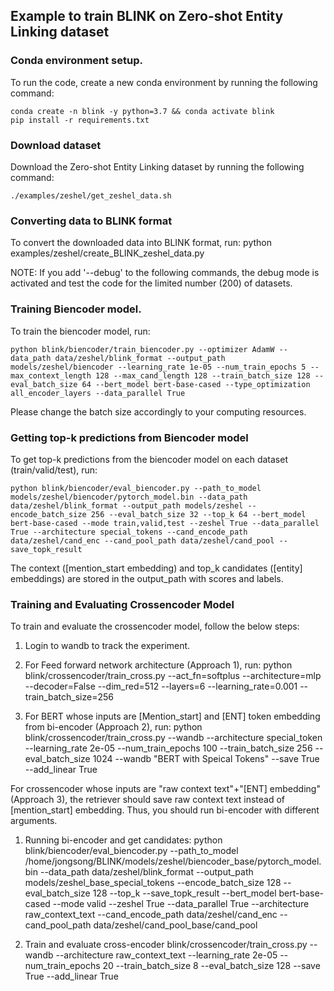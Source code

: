 ## Example to train BLINK on Zero-shot Entity Linking dataset

### Conda environment setup. 
To run the code, create a new conda environment by running the following command:

    conda create -n blink -y python=3.7 && conda activate blink
    pip install -r requirements.txt
 
### Download dataset
Download the Zero-shot Entity Linking dataset by running the following command:

    ./examples/zeshel/get_zeshel_data.sh
 
### Converting data to BLINK format
To convert the downloaded data into BLINK format, run:
    python examples/zeshel/create_BLINK_zeshel_data.py

NOTE: If you add '--debug' to the following commands, the debug mode is activated and test the code for the limited number (200) of datasets.

### Training Biencoder model.
To train the biencoder model, run: 

    python blink/biencoder/train_biencoder.py --optimizer AdamW --data_path data/zeshel/blink_format --output_path models/zeshel/biencoder --learning_rate 1e-05 --num_train_epochs 5 --max_context_length 128 --max_cand_length 128 --train_batch_size 128 --eval_batch_size 64 --bert_model bert-base-cased --type_optimization all_encoder_layers --data_parallel True
Please change the batch size accordingly to your computing resources.

### Getting top-k predictions from Biencoder model
To get top-k predictions from the biencoder model on each dataset (train/valid/test), run:

    python blink/biencoder/eval_biencoder.py --path_to_model models/zeshel/biencoder/pytorch_model.bin --data_path data/zeshel/blink_format --output_path models/zeshel --encode_batch_size 256 --eval_batch_size 32 --top_k 64 --bert_model bert-base-cased --mode train,valid,test --zeshel True --data_parallel True --architecture special_tokens --cand_encode_path data/zeshel/cand_enc --cand_pool_path data/zeshel/cand_pool --save_topk_result 

The context ([mention_start embedding) and top_k candidates ([entity] embeddings) are stored in the output_path with scores and labels.

### Training and Evaluating Crossencoder Model
To train and evaluate the crossencoder model, follow the below steps:

1. Login to wandb to track the experiment.
2. For Feed forward network architecture (Approach 1), run:
    python blink/crossencoder/train_cross.py --act_fn=softplus --architecture=mlp --decoder=False --dim_red=512 --layers=6 --learning_rate=0.001 --train_batch_size=256

3. For BERT whose inputs are [Mention_start] and [ENT] token embedding from bi-encoder (Approach 2), run:
    python blink/crossencoder/train_cross.py --wandb <your project name> --architecture special_token --learning_rate 2e-05 --num_train_epochs 100 --train_batch_size 256 --eval_batch_size 1024 --wandb "BERT with Speical Tokens" --save True --add_linear True

For crossencoder whose inputs are "raw context text"+"[ENT] embedding" (Approach 3), the retriever should save raw context text instead of [mention_start] embedding. Thus, you should run bi-encoder with different arguments.

1. Running bi-encoder and get candidates:
    python blink/biencoder/eval_biencoder.py --path_to_model /home/jongsong/BLINK/models/zeshel/biencoder_base/pytorch_model.bin --data_path data/zeshel/blink_format --output_path models/zeshel_base_special_tokens --encode_batch_size 128 --eval_batch_size 128 --top_k --save_topk_result --bert_model bert-base-cased --mode valid --zeshel True --data_parallel True --architecture raw_context_text --cand_encode_path data/zeshel/cand_enc --cand_pool_path data/zeshel/cand_pool_base/cand_pool

2. Train and evaluate cross-encoder
    blink/crossencoder/train_cross.py --wandb <your project name> --architecture raw_context_text --learning_rate 2e-05 --num_train_epochs 20 --train_batch_size 8 --eval_batch_size 128 --save True --add_linear True